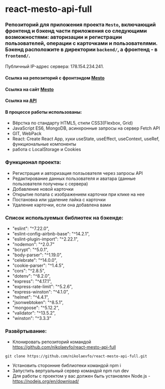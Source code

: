 # react-mesto-api-full

### Репозиторий для приложения проекта `Mesto`, включающий фронтенд и бэкенд части приложения со следующими возможностями: авторизации и регистрации пользователей, операции с карточками и пользователями. Бэкенд расположите в директории `backend/`, а фронтенд - в `frontend/`.

Публичный IP-адрес сервера: 178.154.234.241.

#### Ссылка на репозиторий с фронтэндом [Mesto](https://github.com/nikolaevfo/react-mesto-auth)

#### Ссылка на сайт [Mesto](https://nikolaev.student.nomoredomains.club)

#### Ссылка на [API](https://api.nikolaevfo.student.nomoredomains.club)

#### В процессе работы использованы:
- Вёрстка по стандарту HTML5, стили CSS3(Flexbox, Grid)
- JavaScript ES6, MongoDB, асинхронные запросы на сервер Fetch API
- GIT, WebPack
- React: Create React App, хуки useState, useEffect, useContext, useRef, функциональные компоненты
- работа с LocalStorage и Cookies

### Функционал проекта:
- Регистрация и авторизация ползьователя через запросы API
- Редактирование данных пользователя и аватара (данные пользователя получены с сервера)
- Добавление новой карточки
- Открытие попапа с изображением карточки при клике на нее
- Постановка или удаление лайка с карточки
- Удаление карточки, если она добавлена вами

### Список используемых библиотек на бэкенде:
- "eslint": "^7.22.0",
- "eslint-config-airbnb-base": "^14.2.1",
- "eslint-plugin-import": "^2.22.1",
- "nodemon": "^2.0.7"
- "bcrypt": "^5.0.1",
- "body-parser": "^1.19.0",
- "celebrate": "^14.0.0",
- "cookie-parser": "^1.4.5",
- "cors": "^2.8.5",
- "dotenv": "^8.2.0",
- "express": "^4.17.1",
- "express-rate-limit": "^5.2.6",
- "express-winston": "^4.1.0",
- "helmet": "^4.4.1",
- "jsonwebtoken": "^8.5.1",
- "mongoose": "^5.12.2",
- "validator": "^13.5.2",
- "winston": "^3.3.3"

### Развёртывание:
- Клонировать репозиторий командой https://github.com/nikolaevfo/react-mesto-api-full
```
git clone https://github.com/nikolaevfo/react-mesto-api-full.git
```
- Установить сторонние библиотеки командой npm i
- Запустить вертуальный сервер командой npm run dev
- Для работы с проектом у вас должен быть установлен Node.js - https://nodejs.org/en/download/
